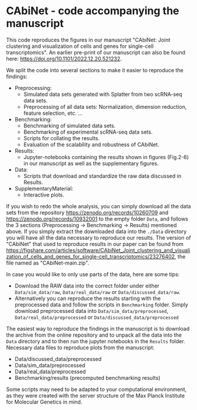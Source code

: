
# CAbiNet - code accompanying the manuscript

This code reproduces the figures in our manuscript "CAbiNet: Joint clustering and visualization of cells and genes for single-cell transcriptomics". An earlier pre-print of our manuscript can also be found here: https://doi.org/10.1101/2022.12.20.521232.


We split the code into several sections to make it easier to reproduce the findings:

* Preprocessing: 
    - Simulated data sets generated with Splatter from two scRNA-seq data sets.
    - Preprocessing of all data sets: Normalization, dimension reduction, feature selection, etc. ...
* Benchmarking:
    - Benchmarking of simulated data sets.
    - Benchmarking of experimental scRNA-seq data sets.
    - Scripts for collating the results.
    - Evaluation of the scalability and robustness of CAbiNet.
* Results:
    - Jupyter-notebooks containing the results shown in figures (Fig.2-6) in our manuscript as well as the supplementary figures.
* Data:
    - Scripts that download and standardize the raw data discussed in Results.
* SupplementaryMaterial:
    - Interactive plots.


If you wish to redo the whole analysis, you can simply download all the data sets from the repository https://zenodo.org/records/10260709 and https://zenodo.org/records/10932001 to the empty folder `Data`, and follows the 3 sections (Preprocessing -> Benchmarking -> Results) mentioned above. If you simply extract the downloaded data into the `./Data` directory you will have all the data necessary to reproduce our results. The version of "CAbiNet" that used to reproduce results in our paper can be found from https://figshare.com/articles/software/CAbiNet_Joint_clustering_and_visualization_of_cells_and_genes_for_single-cell_transcriptomics/23276402, the file named as "CAbiNet-main.zip".

In case you would like to only use parts of the data, here are some tips:

- Download the RAW data into the correct folder under either `Data/sim_data/raw`, `Data/real_data/raw` or `Data/discussed_data/raw`.
- Alternatively you can reproduce the results starting with the preprocessed data and follow the scripts in `Benchmarking` folder. Simply download preprocessed data into `Data/sim_data/preprocessed`, `Data/real_data/preprocessed` or `Data/discussed_data/preprocessed`

The easiest way to reproduce the findings in the manuscript is to download the archive from the online repository and to unpack all the data into the `Data` directory and to then run the jupyter notebooks in the `Results` folder.
Necessary data files to reproduce plots from the manuscript:
* Data/discussed_data/preprocessed 
* Data/sim_data/preprocessed
* Data/real_data/preprocessed
* Benchmarking/results (precomputed benchmarking results)

Some scripts may need to be adapted to your computational environment, as they were created with the server structure of the Max Planck Institute for Molecular Genetics in mind.
